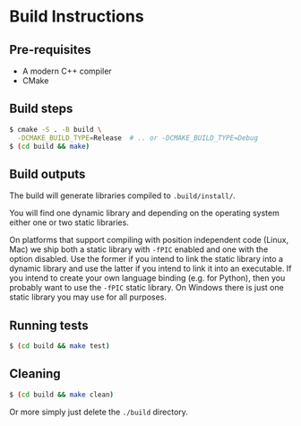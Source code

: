 # Build Instructions

## Pre-requisites

* A modern C++ compiler
* CMake

## Build steps

```bash
$ cmake -S . -B build \
  -DCMAKE_BUILD_TYPE=Release  # .. or -DCMAKE_BUILD_TYPE=Debug
$ (cd build && make)
```

## Build outputs

The build will generate libraries compiled to `.build/install/`.

You will find one dynamic library and depending on
the operating system either one or two static libraries.

On platforms that support compiling with position independent code (Linux, Mac)
we ship both a static library with `-fPIC` enabled and one with the option
disabled. Use the former if you intend to link the static library into a dynamic
library and use the latter if you intend to link it into an executable.
If you intend to create your own language binding (e.g. for Python), then you
probably want to use the `-fPIC` static library.
On Windows there is just one static library you may use for all purposes.

## Running tests

```bash
$ (cd build && make test)
```

## Cleaning

```bash
$ (cd build && make clean)
```

Or more simply just delete the `./build` directory.
